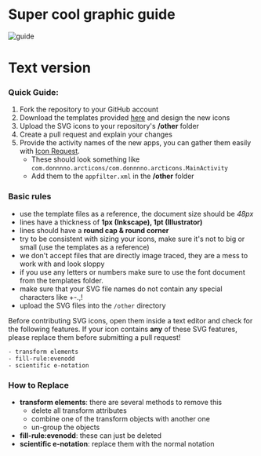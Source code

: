 # Super cool graphic guide

![guide](https://user-images.githubusercontent.com/31142286/115920627-bd127180-a47a-11eb-98a7-2c902e4fc961.jpg)

# Text version

### Quick Guide:

1. Fork the repository to your GitHub account
2. Download the templates provided [here](templates) and design the new icons
3. Upload the SVG icons to your repository's **/other** folder
4. Create a pull request and explain your changes
5. Provide the activity names of the new apps, you can gather them easily with [Icon Request](https://github.com/Kaiserdragon2/IconRequest/releases).
   - These should look something like `com.donnnno.arcticons/com.donnnno.arcticons.MainActivity`
   - Add them to the `appfilter.xml` in the **/other** folder


### Basic rules

- use the template files as a reference, the document size should be *48px*
- lines have a thickness of **1px (Inkscape), 1pt (Illustrator)**
- lines should have a **round cap & round corner﻿**
- try to be consistent with sizing your icons, make sure it's not to big or small (use the templates as a reference)
- we don't accept files that are directly image traced, they are a mess to work with and look sloppy
- if you use any letters or numbers make sure to use the font document from the templates folder.
- make sure that your SVG file names do not contain any special characters like +-.,!
- upload the SVG files into the `/other` directory

Before contributing SVG icons, open them inside a text editor and check for the following features. If your icon contains **any** of these SVG features, please replace them before submitting a pull request!

    - transform elements
    - fill-rule:evenodd
    - scientific e-notation

### How to Replace

- **transform elements**: there are several methods to remove this
  - delete all transform attributes
  - combine one of the transform objects with another one
  - un-group the objects
- **fill-rule:evenodd**: these can just be deleted
- **scientific e-notation**: replace them with the normal notation
